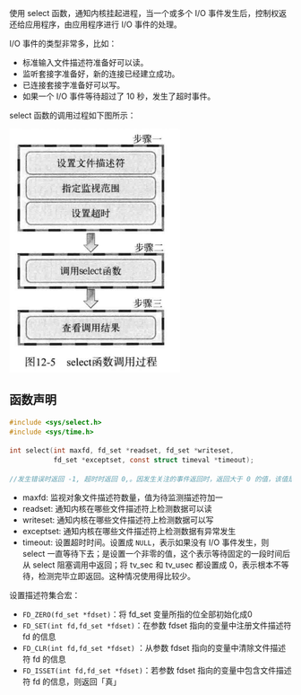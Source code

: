 使用 select 函数，通知内核挂起进程，当一个或多个 I/O 事件发生后，控制权返还给应用程序，由应用程序进行 I/O 事件的处理。

I/O 事件的类型非常多，比如： 
+ 标准输入文件描述符准备好可以读。
+ 监听套接字准备好，新的连接已经建立成功。
+ 已连接套接字准备好可以写。
+ 如果一个 I/O 事件等待超过了 10 秒，发生了超时事件。


select 函数的调用过程如下图所示：

![](../images/select_process.png)

## 函数声明

```c
#include <sys/select.h>
#include <sys/time.h>

int select(int maxfd, fd_set *readset, fd_set *writeset,
           fd_set *exceptset, const struct timeval *timeout);

//发生错误时返回 -1, 超时时返回 0,。因发生关注的事件返回时，返回大于 0 的值，该值是发生事件的文件描述符数。
```

+ maxfd: 监视对象文件描述符数量，值为待监测描述符加一
+ readset: 通知内核在哪些文件描述符上检测数据可以读
+ writeset: 通知内核在哪些文件描述符上检测数据可以写
+ exceptset: 通知内核在哪些文件描述符上检测数据有异常发生
+ timeout: 设置超时时间。设置成 `NULL`，表示如果没有 I/O 事件发生，则 select 一直等待下去；是设置一个非零的值，这个表示等待固定的一段时间后从 select 阻塞调用中返回；将 tv_sec 和 tv_usec 都设置成 0，表示根本不等待，检测完毕立即返回。这种情况使用得比较少。


设置描述符集合宏：
-   `FD_ZERO(fd_set *fdset)`：将 fd_set 变量所指的位全部初始化成0
-   `FD_SET(int fd,fd_set *fdset)`：在参数 fdset 指向的变量中注册文件描述符 fd 的信息
-   `FD_CLR(int fd,fd_set *fdset)` ：从参数 fdset 指向的变量中清除文件描述符 fd 的信息
-   `FD_ISSET(int fd,fd_set *fdset)`：若参数 fdset 指向的变量中包含文件描述符 fd 的信息，则返回「真」